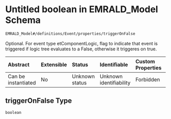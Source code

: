 # Untitled boolean in EMRALD\_Model Schema

```txt
EMRALD_Model#/definitions/Event/properties/triggerOnFalse
```

Optional. For event type etComponentLogic, flag to indicate that event is triggered if logic tree evaluates to a False, otherwise it triggeres on true.

| Abstract            | Extensible | Status         | Identifiable            | Custom Properties | Additional Properties | Access Restrictions | Defined In                                                                                          |
| :------------------ | :--------- | :------------- | :---------------------- | :---------------- | :-------------------- | :------------------ | :-------------------------------------------------------------------------------------------------- |
| Can be instantiated | No         | Unknown status | Unknown identifiability | Forbidden         | Allowed               | none                | [EMRALD\_JsonSchemaV3\_0.json\*](../../../../out/EMRALD_JsonSchemaV3_0.json "open original schema") |

## triggerOnFalse Type

`boolean`
